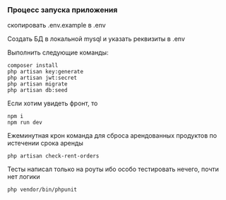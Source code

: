### Процесс запуска приложения

скопировать .env.example в .env

Создать БД в локальной mysql и указать реквизиты в .env

Выполнить следующие команды:
```
composer install
php artisan key:generate
php artisan jwt:secret
php artisan migrate
php artisan db:seed
```

Если хотим увидеть фронт, то 
```
npm i
npm run dev
```

Ежеминутная крон команда для сброса арендованных продуктов по истечении срока аренды 
```
php artisan check-rent-orders
```

Тесты написал только на роуты ибо особо тестировать нечего, почти нет логики
```
php vendor/bin/phpunit
```
